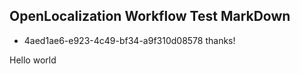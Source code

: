 ## OpenLocalization Workflow Test MarkDown
* 4aed1ae6-e923-4c49-bf34-a9f310d08578 
thanks!

Hello world